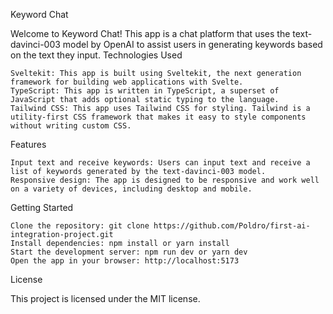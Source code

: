 Keyword Chat

Welcome to Keyword Chat! This app is a chat platform that uses the text-davinci-003 model by OpenAI to assist users in generating keywords based on the text they input.
Technologies Used

    Sveltekit: This app is built using Sveltekit, the next generation framework for building web applications with Svelte.
    TypeScript: This app is written in TypeScript, a superset of JavaScript that adds optional static typing to the language.
    Tailwind CSS: This app uses Tailwind CSS for styling. Tailwind is a utility-first CSS framework that makes it easy to style components without writing custom CSS.

Features

    Input text and receive keywords: Users can input text and receive a list of keywords generated by the text-davinci-003 model.
    Responsive design: The app is designed to be responsive and work well on a variety of devices, including desktop and mobile.

Getting Started

    Clone the repository: git clone https://github.com/Poldro/first-ai-integration-project.git
    Install dependencies: npm install or yarn install
    Start the development server: npm run dev or yarn dev
    Open the app in your browser: http://localhost:5173

License

This project is licensed under the MIT license.